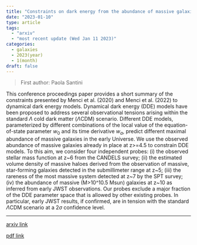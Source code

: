 ```yaml
---
title: "Constraints on dark energy from the abundance of massive galaxies"
date: "2023-01-10"
type: article
tags:
  - "arxiv"
  - "most recent update (Wed Jan 11 2023)"
categories:
  - galaxies
  - 2023(year)
  - 1(month)
draft: false
---
```


> First author: Paola Santini

 This conference proceedings paper provides a short summary of the constraints
presented by Menci et al. (2020) and Menci et al. (2022) to dynamical dark
energy models. Dynamical dark energy (DDE) models have been proposed to address
several observational tensions arising within the standard $\Lambda$ cold dark
matter ($\Lambda$CDM) scenario. Different DDE models, parameterized by
different combinations of the local value of the equation-of-state parameter
$w_0$ and its time derivative $w_a$, predict different maximal abundance of
massive galaxies in the early Universe. We use the observed abundance of
massive galaxies already in place at z>=4.5 to constrain DDE models. To this
aim, we consider four independent probes: (i) the observed stellar mass
function at z~6 from the CANDELS survey; (ii) the estimated volume density of
massive haloes derived from the observation of massive, star-forming galaxies
detected in the submillimeter range at z~5; (iii) the rareness of the most
massive system detected at z~7 by the SPT survey; (iv) the abundance of massive
(M>10^10.5 Msun) galaxies at z~10 as inferred from early JWST observations. Our
probes exclude a major fraction of the DDE parameter space that is allowed by
other existing probes. In particular, early JWST results, if confirmed, are in
tension with the standard $\Lambda$CDM scenario at a 2$\sigma$ confidence
level.

---
[arxiv link](http://arxiv.org/abs/2301.03892v1)

[pdf link](http://arxiv.org/pdf/2301.03892v1)